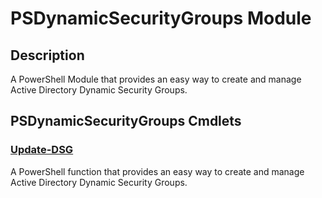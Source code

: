 ﻿---
Module Name: PSDynamicSecurityGroups
Module Guid: fa180a52-c581-4c3f-988d-7da2bc4189ef
Download Help Link: https://github.com/GraficomGroup/PSDynamicSecurityGroup/release/PSDynamicSecurityGroups/docs/PSDynamicSecurityGroups.md
Help Version: 1.0.1
Locale: en-US
---

# PSDynamicSecurityGroups Module
## Description
A PowerShell Module that provides an easy way to create and manage Active Directory Dynamic Security Groups.

## PSDynamicSecurityGroups Cmdlets
### [Update-DSG](Update-DSG.md)
A PowerShell function that provides an easy way to create and manage Active Directory Dynamic Security Groups.



